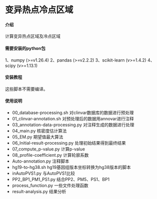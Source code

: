 # 变异热点冷点区域

#### 介绍
计算变异热点区域及冷点区域

 
#### 需要安装的python包
1、numpy (>=v1.26.4)
2、pandas (>=v2.2.2)
3、scikit-learn (v>=1.4.2)
4、scipy (v>=1.13.1)

#### 安装教程

这些脚本不需要编译。

#### 使用说明

- 00_database-processing.sh
  对clinvar数据库的数据进行预处理
- 01_clinvar-annotation.sh
  对预处理后的数据用annovar进行注释
- 03_annotation-data-processing.py
  对注释生成的数据进行处理
- 04_main.py
  核密度估计算法
- 05_EM.py
  期望值最大算法
- 06_Initial-result-processing.py
  处理初始结果得到最终结果
- 07_compute_p-value.py
  计算p-value
- 08_profile-coefficient.py
  计算轮廓系数
- Auto-annotation.py
  注释脚本
- hg19-to-hg38.sh
  hg19基因组版本坐标转换为hg38版本的脚本
- inAutoPVS1.py
  与AutoPVS1比较
- PP2_BP1_PM1_PS1.py
  结合PP2、PM5、PS1、BP1
- process_function.py
  一些文件处理函数
- result-analysis.py
  结果分析
